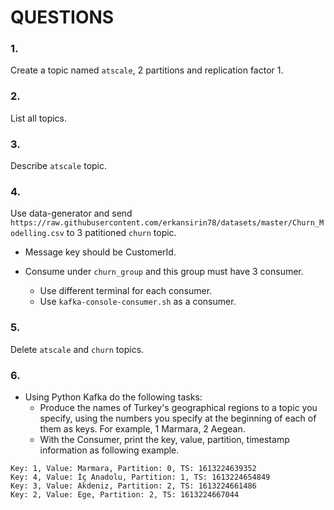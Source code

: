 # QUESTIONS

### 1.  
Create a topic named `atscale`, 2 partitions and replication factor 1.

### 2. 
List all topics.

### 3. 
Describe `atscale` topic.

### 4. 
Use data-generator and send `https://raw.githubusercontent.com/erkansirin78/datasets/master/Churn_Modelling.csv` to  3 patitioned `churn` topic.

- Message key should be CustomerId.

- Consume under `churn_group` and this group must have 3 consumer. 
    - Use different terminal for each consumer. 
    - Use `kafka-console-consumer.sh` as a consumer.


### 5. 
Delete `atscale` and `churn` topics.


### 6.
-  Using Python Kafka do the following tasks:
    - Produce the names of Turkey's geographical regions to a topic you specify, using the numbers you specify at the beginning of each of them as keys. For example, 1 Marmara, 2 Aegean.
    - With the Consumer, print the key, value, partition, timestamp information as following example.
```
Key: 1, Value: Marmara, Partition: 0, TS: 1613224639352 
Key: 4, Value: İç Anadolu, Partition: 1, TS: 1613224654849 
Key: 3, Value: Akdeniz, Partition: 2, TS: 1613224661486 
Key: 2, Value: Ege, Partition: 2, TS: 1613224667044
```
